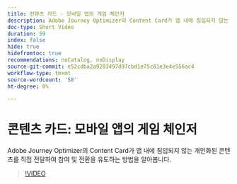 ```yaml
---
title: 컨텐츠 카드 - 모바일 앱의 게임 체인저
description: Adobe Journey Optimizer의 Content Card가 앱 내에 침입되지 않는 개인화된 콘텐츠를 직접 전달하여 참여 및 전환을 유도하는 방법을 알아봅니다.
doc-type: Short Video
duration: 59
index: false
hide: true
hidefromtoc: true
recommendations: noCatalog, noDisplay
source-git-commit: e52cdba2a9203497d97cbd1e75c81e3e4e556ac4
workflow-type: tm+mt
source-wordcount: '58'
ht-degree: 0%

---
```



# 콘텐츠 카드: 모바일 앱의 게임 체인저

Adobe Journey Optimizer의 Content Card가 앱 내에 침입되지 않는 개인화된 콘텐츠를 직접 전달하여 참여 및 전환을 유도하는 방법을 알아봅니다.

<!-- 62_S603_3442534_58_content-cards-a-gamechanger-for-mobile-apps -->
>[!VIDEO](https://video.tv.adobe.com/v/3458224/?learn=on&enablevpops=true)
